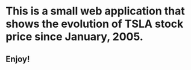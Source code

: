 # This is a small web application that shows the evolution of TSLA stock price since January, 2005.
## Enjoy!
